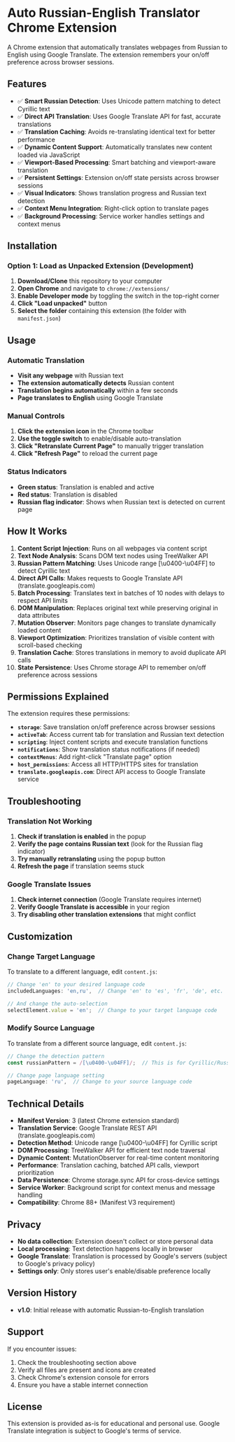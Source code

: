# Auto Russian-English Translator Chrome Extension

A Chrome extension that automatically translates webpages from Russian to English using Google Translate. The extension remembers your on/off preference across browser sessions.

## Features

- ✅ **Smart Russian Detection**: Uses Unicode pattern matching to detect Cyrillic text
- ✅ **Direct API Translation**: Uses Google Translate API for fast, accurate translations
- ✅ **Translation Caching**: Avoids re-translating identical text for better performance
- ✅ **Dynamic Content Support**: Automatically translates new content loaded via JavaScript
- ✅ **Viewport-Based Processing**: Smart batching and viewport-aware translation
- ✅ **Persistent Settings**: Extension on/off state persists across browser sessions
- ✅ **Visual Indicators**: Shows translation progress and Russian text detection
- ✅ **Context Menu Integration**: Right-click option to translate pages
- ✅ **Background Processing**: Service worker handles settings and context menus

## Installation

### Option 1: Load as Unpacked Extension (Development)

1. **Download/Clone** this repository to your computer
2. **Open Chrome** and navigate to `chrome://extensions/`
3. **Enable Developer mode** by toggling the switch in the top-right corner
4. **Click "Load unpacked"** button
5. **Select the folder** containing this extension (the folder with `manifest.json`)

## Usage

### Automatic Translation
- **Visit any webpage** with Russian text
- **The extension automatically detects** Russian content
- **Translation begins automatically** within a few seconds
- **Page translates to English** using Google Translate

### Manual Controls
1. **Click the extension icon** in the Chrome toolbar
2. **Use the toggle switch** to enable/disable auto-translation
3. **Click "Retranslate Current Page"** to manually trigger translation
4. **Click "Refresh Page"** to reload the current page

### Status Indicators
- **Green status**: Translation is enabled and active
- **Red status**: Translation is disabled
- **Russian flag indicator**: Shows when Russian text is detected on current page

## How It Works

1. **Content Script Injection**: Runs on all webpages via content script
2. **Text Node Analysis**: Scans DOM text nodes using TreeWalker API
3. **Russian Pattern Matching**: Uses Unicode range [\u0400-\u04FF] to detect Cyrillic text
4. **Direct API Calls**: Makes requests to Google Translate API (translate.googleapis.com)
5. **Batch Processing**: Translates text in batches of 10 nodes with delays to respect API limits
6. **DOM Manipulation**: Replaces original text while preserving original in data attributes
7. **Mutation Observer**: Monitors page changes to translate dynamically loaded content
8. **Viewport Optimization**: Prioritizes translation of visible content with scroll-based checking
9. **Translation Cache**: Stores translations in memory to avoid duplicate API calls
10. **State Persistence**: Uses Chrome storage API to remember on/off preference across sessions

## Permissions Explained

The extension requires these permissions:

- **`storage`**: Save translation on/off preference across browser sessions
- **`activeTab`**: Access current tab for translation and Russian text detection
- **`scripting`**: Inject content scripts and execute translation functions
- **`notifications`**: Show translation status notifications (if needed)
- **`contextMenus`**: Add right-click "Translate page" option
- **`host_permissions`**: Access all HTTP/HTTPS sites for translation
- **`translate.googleapis.com`**: Direct API access to Google Translate service

## Troubleshooting

### Translation Not Working
1. **Check if translation is enabled** in the popup
2. **Verify the page contains Russian text** (look for the Russian flag indicator)
3. **Try manually retranslating** using the popup button
4. **Refresh the page** if translation seems stuck

### Google Translate Issues
1. **Check internet connection** (Google Translate requires internet)
2. **Verify Google Translate is accessible** in your region
3. **Try disabling other translation extensions** that might conflict

## Customization

### Change Target Language
To translate to a different language, edit `content.js`:
```javascript
// Change 'en' to your desired language code
includedLanguages: 'en,ru',  // Change 'en' to 'es', 'fr', 'de', etc.

// And change the auto-selection
selectElement.value = 'en';  // Change to your target language code
```

### Modify Source Language
To translate from a different source language, edit `content.js`:
```javascript
// Change the detection pattern
const russianPattern = /[\u0400-\u04FF]/;  // This is for Cyrillic/Russian

// Change page language setting
pageLanguage: 'ru',  // Change to your source language code
```

## Technical Details

- **Manifest Version**: 3 (latest Chrome extension standard)
- **Translation Service**: Google Translate REST API (translate.googleapis.com)
- **Detection Method**: Unicode range [\u0400-\u04FF] for Cyrillic script
- **DOM Processing**: TreeWalker API for efficient text node traversal
- **Dynamic Content**: MutationObserver for real-time content monitoring
- **Performance**: Translation caching, batched API calls, viewport prioritization
- **Data Persistence**: Chrome storage.sync API for cross-device settings
- **Service Worker**: Background script for context menus and message handling
- **Compatibility**: Chrome 88+ (Manifest V3 requirement)

## Privacy

- **No data collection**: Extension doesn't collect or store personal data
- **Local processing**: Text detection happens locally in browser
- **Google Translate**: Translation is processed by Google's servers (subject to Google's privacy policy)
- **Settings only**: Only stores user's enable/disable preference locally

## Version History

- **v1.0**: Initial release with automatic Russian-to-English translation

## Support

If you encounter issues:
1. Check the troubleshooting section above
2. Verify all files are present and icons are created
3. Check Chrome's extension console for errors
4. Ensure you have a stable internet connection

## License

This extension is provided as-is for educational and personal use. Google Translate integration is subject to Google's terms of service.

